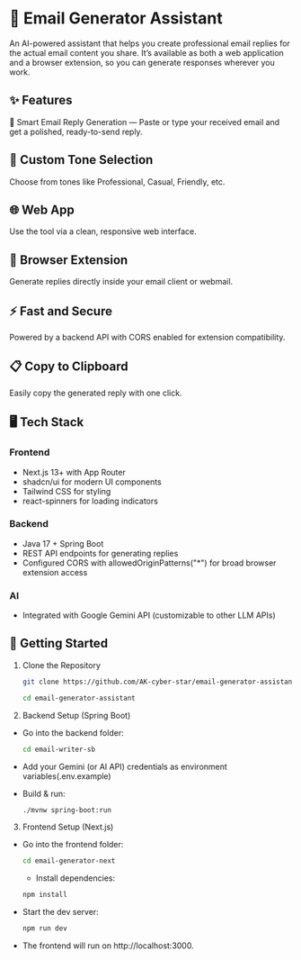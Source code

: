 # 📧 Email Generator Assistant
An AI-powered assistant that helps you create professional email replies for the actual email content you share.
It’s available as both a web application and a browser extension, so you can generate responses wherever you work.

## ✨ Features
📝 Smart Email Reply Generation — Paste or type your received email and get a polished, ready-to-send reply.

## 🎯 Custom Tone Selection
Choose from tones like Professional, Casual, Friendly, etc.

## 🌐 Web App
Use the tool via a clean, responsive web interface.

## 🧩 Browser Extension
Generate replies directly inside your email client or webmail.

## ⚡ Fast and Secure
Powered by a backend API with CORS enabled for extension compatibility.

## 📋 Copy to Clipboard
Easily copy the generated reply with one click.

## 🖥️ Tech Stack
### Frontend
- Next.js 13+ with App Router
- shadcn/ui for modern UI components
- Tailwind CSS for styling
- react-spinners for loading indicators

### Backend
- Java 17 + Spring Boot
- REST API endpoints for generating replies
- Configured CORS with allowedOriginPatterns("*") for broad browser extension access

### AI
- Integrated with Google Gemini API (customizable to other LLM APIs)

## 🚀 Getting Started
1. Clone the Repository
    ```bash
    git clone https://github.com/AK-cyber-star/email-generator-assistant.git
    ```
    ```bash
    cd email-generator-assistant
    ```
2. Backend Setup (Spring Boot)
- Go into the backend folder:

    ```bash
    cd email-writer-sb
    ```
- Add your Gemini (or AI API) credentials as environment variables(.env.example)

- Build & run:

    ```bash
    ./mvnw spring-boot:run
    ```

3. Frontend Setup (Next.js)
- Go into the frontend folder:

    ``` bash
    cd email-generator-next
    ```

    - Install dependencies:

    ```bash
    npm install
    ```

- Start the dev server:

    ```bash
    npm run dev
    ```
- The frontend will run on http://localhost:3000.


